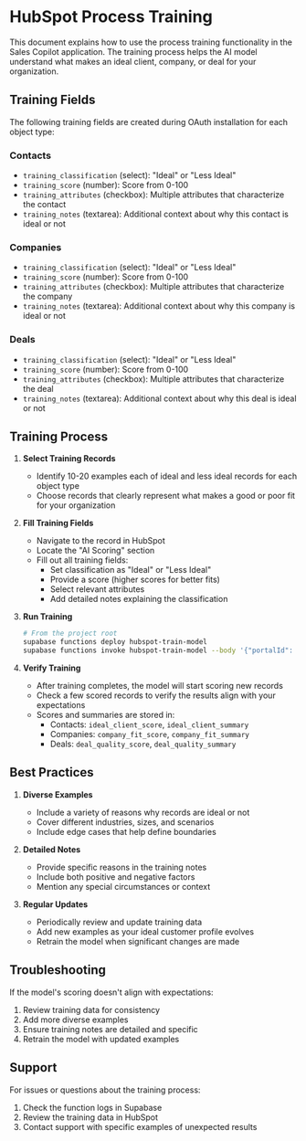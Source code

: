 # HubSpot Process Training

This document explains how to use the process training functionality in the Sales Copilot application. The training process helps the AI model understand what makes an ideal client, company, or deal for your organization.

## Training Fields

The following training fields are created during OAuth installation for each object type:

### Contacts
- `training_classification` (select): "Ideal" or "Less Ideal"
- `training_score` (number): Score from 0-100
- `training_attributes` (checkbox): Multiple attributes that characterize the contact
- `training_notes` (textarea): Additional context about why this contact is ideal or not

### Companies
- `training_classification` (select): "Ideal" or "Less Ideal"
- `training_score` (number): Score from 0-100
- `training_attributes` (checkbox): Multiple attributes that characterize the company
- `training_notes` (textarea): Additional context about why this company is ideal or not

### Deals
- `training_classification` (select): "Ideal" or "Less Ideal"
- `training_score` (number): Score from 0-100
- `training_attributes` (checkbox): Multiple attributes that characterize the deal
- `training_notes` (textarea): Additional context about why this deal is ideal or not

## Training Process

1. **Select Training Records**
   - Identify 10-20 examples each of ideal and less ideal records for each object type
   - Choose records that clearly represent what makes a good or poor fit for your organization

2. **Fill Training Fields**
   - Navigate to the record in HubSpot
   - Locate the "AI Scoring" section
   - Fill out all training fields:
     - Set classification as "Ideal" or "Less Ideal"
     - Provide a score (higher scores for better fits)
     - Select relevant attributes
     - Add detailed notes explaining the classification

3. **Run Training**
   ```bash
   # From the project root
   supabase functions deploy hubspot-train-model
   supabase functions invoke hubspot-train-model --body '{"portalId": "YOUR_PORTAL_ID"}'
   ```

4. **Verify Training**
   - After training completes, the model will start scoring new records
   - Check a few scored records to verify the results align with your expectations
   - Scores and summaries are stored in:
     - Contacts: `ideal_client_score`, `ideal_client_summary`
     - Companies: `company_fit_score`, `company_fit_summary`
     - Deals: `deal_quality_score`, `deal_quality_summary`

## Best Practices

1. **Diverse Examples**
   - Include a variety of reasons why records are ideal or not
   - Cover different industries, sizes, and scenarios
   - Include edge cases that help define boundaries

2. **Detailed Notes**
   - Provide specific reasons in the training notes
   - Include both positive and negative factors
   - Mention any special circumstances or context

3. **Regular Updates**
   - Periodically review and update training data
   - Add new examples as your ideal customer profile evolves
   - Retrain the model when significant changes are made

## Troubleshooting

If the model's scoring doesn't align with expectations:
1. Review training data for consistency
2. Add more diverse examples
3. Ensure training notes are detailed and specific
4. Retrain the model with updated examples

## Support

For issues or questions about the training process:
1. Check the function logs in Supabase
2. Review the training data in HubSpot
3. Contact support with specific examples of unexpected results 